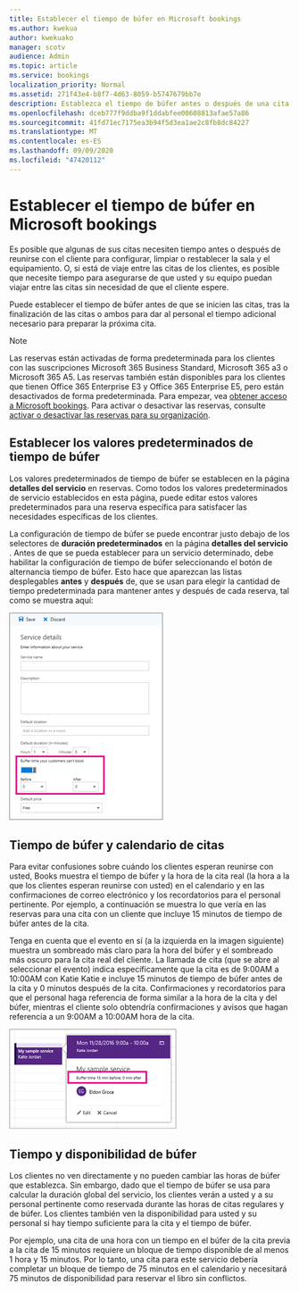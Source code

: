 ```yaml
---
title: Establecer el tiempo de búfer en Microsoft bookings
ms.author: kwekua
author: kwekuako
manager: scotv
audience: Admin
ms.topic: article
ms.service: bookings
localization_priority: Normal
ms.assetid: 271f43e4-b8f7-4d63-8059-b5747679bb7e
description: Establezca el tiempo de búfer antes o después de una cita en Microsoft Books para dejar tiempo para limpiar o restablecer el equipo.
ms.openlocfilehash: dceb777f9ddba9f1ddabfee00608813afae57a86
ms.sourcegitcommit: 41fd71ec7175ea3b94f5d3ea1ae2c8fb8dc84227
ms.translationtype: MT
ms.contentlocale: es-ES
ms.lasthandoff: 09/09/2020
ms.locfileid: "47420112"
---
```

# <a name="set-buffer-time-in-microsoft-bookings"></a>Establecer el tiempo de búfer en Microsoft bookings

Es posible que algunas de sus citas necesiten tiempo antes o después de reunirse con el cliente para configurar, limpiar o restablecer la sala y el equipamiento. O, si está de viaje entre las citas de los clientes, es posible que necesite tiempo para asegurarse de que usted y su equipo puedan viajar entre las citas sin necesidad de que el cliente espere.

Puede establecer el tiempo de búfer antes de que se inicien las citas, tras la finalización de las citas o ambos para dar al personal el tiempo adicional necesario para preparar la próxima cita.

> [!NOTE]
> Las reservas están activadas de forma predeterminada para los clientes con las suscripciones Microsoft 365 Business Standard, Microsoft 365 a3 o Microsoft 365 A5. Las reservas también están disponibles para los clientes que tienen Office 365 Enterprise E3 y Office 365 Enterprise E5, pero están desactivados de forma predeterminada. Para empezar, vea [obtener acceso a Microsoft bookings](get-access.md). Para activar o desactivar las reservas, consulte [activar o desactivar las reservas para su organización](turn-bookings-on-or-off.md).

## <a name="set-buffer-time-defaults"></a>Establecer los valores predeterminados de tiempo de búfer

Los valores predeterminados de tiempo de búfer se establecen en la página **detalles del servicio** en reservas. Como todos los valores predeterminados de servicio establecidos en esta página, puede editar estos valores predeterminados para una reserva específica para satisfacer las necesidades específicas de los clientes.

La configuración de tiempo de búfer se puede encontrar justo debajo de los selectores de **duración predeterminados** en la página **detalles del servicio** . Antes de que se pueda establecer para un servicio determinado, debe habilitar la configuración de tiempo de búfer seleccionando el botón de alternancia tiempo de búfer. Esto hace que aparezcan las listas desplegables **antes** y **después** de, que se usan para elegir la cantidad de tiempo predeterminada para mantener antes y después de cada reserva, tal como se muestra aquí:

   ![Imagen de reservas con tiempo de búfer habilitado](../media/bookings-buffertime.png)

## <a name="buffer-time-and-appointment-timing"></a>Tiempo de búfer y calendario de citas

Para evitar confusiones sobre cuándo los clientes esperan reunirse con usted, Books muestra el tiempo de búfer y la hora de la cita real (la hora a la que los clientes esperan reunirse con usted) en el calendario y en las confirmaciones de correo electrónico y los recordatorios para el personal pertinente. Por ejemplo, a continuación se muestra lo que vería en las reservas para una cita con un cliente que incluye 15 minutos de tiempo de búfer antes de la cita.

Tenga en cuenta que el evento en sí (a la izquierda en la imagen siguiente) muestra un sombreado más claro para la hora del búfer y el sombreado más oscuro para la cita real del cliente. La llamada de cita (que se abre al seleccionar el evento) indica específicamente que la cita es de 9:00AM a 10:00AM con Katie Katie e incluye 15 minutos de tiempo de búfer antes de la cita y 0 minutos después de la cita. Confirmaciones y recordatorios para que el personal haga referencia de forma similar a la hora de la cita y del búfer, mientras el cliente solo obtendría confirmaciones y avisos que hagan referencia a un 9:00AM a 10:00AM hora de la cita.

   ![Imagen de la llamada de cita de reservas con tiempo de búfer visible](../media/bookings-buffertime-callout.png)

## <a name="buffer-time-and-availability"></a>Tiempo y disponibilidad de búfer

Los clientes no ven directamente y no pueden cambiar las horas de búfer que establezca. Sin embargo, dado que el tiempo de búfer se usa para calcular la duración global del servicio, los clientes verán a usted y a su personal pertinente como reservada durante las horas de citas regulares y de búfer. Los clientes también ven la disponibilidad para usted y su personal si hay tiempo suficiente para la cita y el tiempo de búfer.

Por ejemplo, una cita de una hora con un tiempo en el búfer de la cita previa a la cita de 15 minutos requiere un bloque de tiempo disponible de al menos 1 hora y 15 minutos. Por lo tanto, una cita para este servicio debería completar un bloque de tiempo de 75 minutos en el calendario y necesitará 75 minutos de disponibilidad para reservar el libro sin conflictos.
